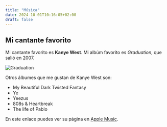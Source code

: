 ```yaml
---
title: "Música"
date: 2024-10-01T10:16:05+02:00
draft: false
---
```


## Mi cantante favorito

Mi cantante favorito es **Kanye West**. Mi albúm favorito es *Graduation*, que salió en 2007.

![Graduation](/graduation.jpg)

Otros álbumes que me gustan de Kanye West son:

* My Beautiful Dark Twisted Fantasy
* Ye
* Yeezus
* 808s & Heartbreak
* The life of Pablo

En este enlace puedes ver su página en [Apple Music](https://music.apple.com/es/artist/kanye-west/2715720).
